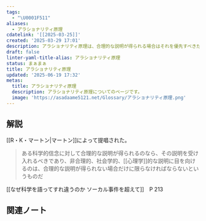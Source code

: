 ```yaml
---
tags:
  - "\U0001F511"
aliases:
  - アラショナリティ原理
cdatelink: '[[2025-03-25]]'
created: '2025-03-29 17:01'
description: アラショナリティ原理は、合理的な説明が得られる場合はそれを優先すべきだとする科学哲学上の原則。
draft: false
linter-yaml-title-alias: アラショナリティ原理
status: まぁまぁ
title: アラショナリティ原理
updated: '2025-06-19 17:32'
metas:
  title: アラショナリティ原理
  description: アラショナリティ原理についてのページです。
  image: 'https://asadaame5121.net/Glossary/アラショナリティ原理.png'
---
```

## 解説
[[R・K・マートン|マートン]]によって提唱された。

>ある科学的信念に対して合理的な説明が得られるのなら、その説明を受け入れるべきであり、非合理的、社会学的、[[心理学]]的な説明に目を向けるのは、合理的な説明が得られない場合だけに限らなければならないというものだ

[[なぜ科学を語ってすれ違うのか ソーカル事件を超えて]]　P 213
## 関連ノート
